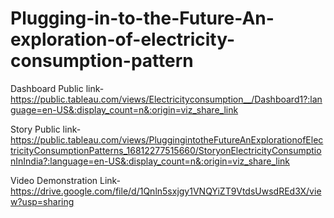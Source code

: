 # Plugging-in-to-the-Future-An-exploration-of-electricity-consumption-pattern


Dashboard Public link- https://public.tableau.com/views/Electricityconsumption__/Dashboard1?:language=en-US&:display_count=n&:origin=viz_share_link

Story Public link- https://public.tableau.com/views/PluggingintotheFutureAnExplorationofElectricityConsumptionPatterns_16812277515660/StoryonElectricityConsumptionInIndia?:language=en-US&:display_count=n&:origin=viz_share_link

Video Demonstration Link- https://drive.google.com/file/d/1Qnln5sxjgy1VNQYiZT9VtdsUwsdREd3X/view?usp=sharing
